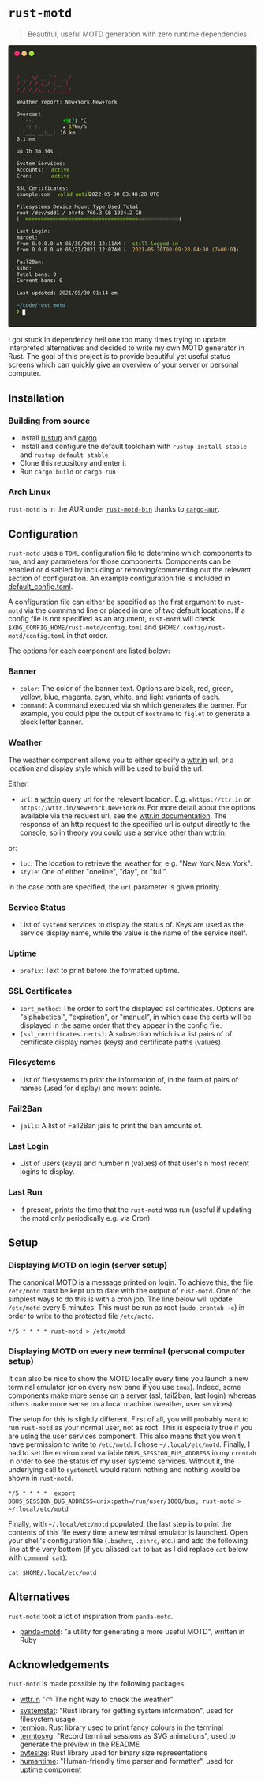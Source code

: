 # `rust-motd`

> Beautiful, useful MOTD generation with zero runtime dependencies

<p align="center">
	<img src="./docs/example_output.svg" />
</p>

I got stuck in dependency hell one too many times
trying to update interpreted alternatives
and decided to write my own MOTD generator in Rust.
The goal of this project is to provide beautiful yet useful status screens
which can quickly give an overview of your server or personal computer.

## Installation

### Building from source

- Install [rustup](https://rustup.rs/) and [cargo](https://github.com/rust-lang/cargo/)
- Install and configure the default toolchain with `rustup install stable` and `rustup default stable`
- Clone this repository and enter it
- Run `cargo build` or `cargo run`

### Arch Linux

`rust-motd` is in the AUR under [`rust-motd-bin`](https://aur.archlinux.org/packages/rust-motd-bin/) thanks to [`cargo-aur`](https://github.com/fosskers/cargo-aur).

## Configuration

`rust-motd` uses a `TOML` configuration file to determine which components to run, and any parameters for those components. Components can be enabled or disabled by including or removing/commenting out the relevant section of configuration. An example configuration file is included in [default_config.toml](default_config.toml).

A configuration file can either be specified as the first argument to `rust-motd` via the comnmand line or placed in one of two default locations. If a config file is not specified as an argument, `rust-motd` will check `$XDG_CONFIG_HOME/rust-motd/config.toml` and `$HOME/.config/rust-motd/config.toml` in that order.

The options for each component are listed below:
### Banner

- `color`: The color of the banner text. Options are black, red, green, yellow, blue, magenta, cyan, white, and light variants of each.
- `command`: A command executed via `sh` which generates the banner. For example, you could pipe the output of `hostname` to `figlet` to generate a block letter banner.

### Weather

The weather component allows you to either specify a [wttr.in](https://wttr.in) url, or a location and display style which will be used to build the url.

Either:

- `url`: a [wttr.in](https://wttr.in) query url for the relevant location. E.g. `whttps://ttr.in` or `https://wttr.in/New+York,New+York?0`. For more detail about the options available via the request url, see the [wttr.in documentation](https://github.com/chubin/wttr.in). The response of an http request to the specified url is output directly to the console, so in theory you could use a service other than [wttr.in](wttr.in).

or:

- `loc`: The location to retrieve the weather for, e.g. "New York,New York".
- `style`: One of either "oneline", "day", or "full".

In the case both are specified, the `url` parameter is given priority.

### Service Status

 - List of `systemd` services to display the status of. Keys are used as the service display name, while the value is the name of the service itself.

### Uptime

- `prefix`: Text to print before the formatted uptime.

### SSL Certificates

- `sort_method`: The order to sort the displayed ssl certificates. Options are "alphabetical", "expiration", or "manual", in which case the certs will be displayed in the same order that they appear in the config file.
- `[ssl_certificates.certs]`: A subsection which is a list pairs of of certificate display names (keys) and certificate paths (values).

### Filesystems

 - List of filesystems to print the information of, in the form of pairs of names (used for display) and mount points.

### Fail2Ban

- `jails`: A list of Fail2Ban jails to print the ban amounts of.

### Last Login

- List of users (keys) and number n (values) of that user's n most recent logins to display.

### Last Run

- If present, prints the time that the `rust-motd` was run (useful if updating the motd only periodically e.g. via Cron).

## Setup

### Displaying MOTD on login (server setup)

The canonical MOTD is a message printed on login.
To achieve this, the file `/etc/motd` must be kept up to date with the output of `rust-motd`.
One of the simplest ways to do this is with a cron job.
The line below will update `/etc/motd` every 5 minutes.
This must be run as root (`sudo crontab -e`)
in order to write to the protected file `/etc/motd`.

```cron
*/5 * * * * rust-motd > /etc/motd
```

### Displaying MOTD on every new terminal (personal computer setup)

It can also be nice to show the MOTD locally every time you launch a new terminal emulator
(or on every new pane if you use `tmux`).
Indeed, some components make more sense on a server (ssl, fail2ban, last login)
whereas others make more sense on a local machine (weather, user services).

The setup for this is slightly different.
First of all, you will probably want to run `rust-motd` as your normal user,
not as root.
This is especially true if you are using the user services component.
This also means that you won't have permission to write to `/etc/motd`.
I chose `~/.local/etc/motd`.
Finally, I had to set the environment variable `DBUS_SESSION_BUS_ADDRESS`
in my `crontab` in order to see the status of my user systemd services.
Without it, the underlying call to `systemctl` would return nothing
and nothing would be shown in `rust-motd`.

```cron
*/5 * * * *  export DBUS_SESSION_BUS_ADDRESS=unix:path=/run/user/1000/bus; rust-motd > ~/.local/etc/motd
```

Finally, with `~/.local/etc/motd` populated,
the last step is to print the contents of this file every time a new terminal emulator is launched.
Open your shell's configuration file (`.bashrc`, `.zshrc`, etc.)
and add the following line at the very bottom
(if you aliased `cat` to `bat` as I did replace `cat` below with `command cat`):

```
cat $HOME/.local/etc/motd
```


## Alternatives

`rust-motd` took a lot of inspiration from `panda-motd`.

- [panda-motd](https://github.com/taylorthurlow/panda-motd): "a utility for generating a more useful MOTD", written in Ruby

## Acknowledgements

`rust-motd` is made possible by the following packages:

- [wttr.in](https://github.com/chubin/wttr.in) ":partly_sunny: The right way to check the weather"
- [systemstat](https://github.com/unrelentingtech/systemstat): "Rust library for getting system information", used for filesystem usage
- [termion](https://docs.rs/termion/1.5.6/termion/): Rust library used to print fancy colours in the terminal
- [termtosvg](https://github.com/nbedos/termtosvg): "Record terminal sessions as SVG animations", used to generate the preview in the README
- [bytesize](https://docs.rs/bytesize/1.0.1/bytesize/): Rust library used for binary size representations
- [humantime](https://docs.rs/humantime/2.0.1/humantime/): "Human-friendly time parser and formatter", used for uptime component
